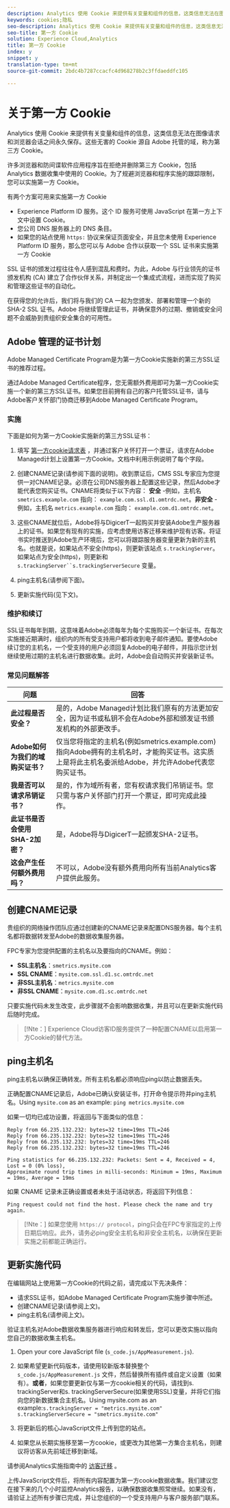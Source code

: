 ```yaml
---
description: Analytics 使用 Cookie 来提供有关变量和组件的信息，这类信息无法在图像请求和浏览器会话之间永久保存。
keywords: cookies;隐私
seo-description: Analytics 使用 Cookie 来提供有关变量和组件的信息，这类信息无法在图像请求和浏览器会话之间永久保存。
seo-title: 第一方 Cookie
solution: Experience Cloud,Analytics
title: 第一方 Cookie
index: y
snippet: y
translation-type: tm+mt
source-git-commit: 2bdc4b7287ccacfc4d968278b2c3ffdaeddfc105

---
```



# 关于第一方 Cookie

Analytics 使用 Cookie 来提供有关变量和组件的信息，这类信息无法在图像请求和浏览器会话之间永久保存。这些无害的 Cookie 源自 Adobe 托管的域，称为第三方 Cookie。

许多浏览器和防间谍软件应用程序旨在拒绝并删除第三方 Cookie，包括 Analytics 数据收集中使用的 Cookie。为了规避浏览器和程序实施的跟踪限制，您可以实施第一方 Cookie。

有两个方案可用来实施第一方 Cookie

* Experience Platform ID 服务。这个 ID 服务可使用 JavaScript 在第一方上下文中设置 Cookie。
* 您公司 DNS 服务器上的 DNS 条目。
* 如果您的站点使用 `https:` 协议来保证页面安全，并且您未使用 Experience Platform ID 服务，那么您可以与 Adobe 合作以获取一个 SSL 证书来实施第一方 Cookie

SSL 证书的颁发过程往往令人感到混乱和费时。为此，Adobe 与行业领先的证书颁发机构 (CA) 建立了合作伙伴关系，并制定出一个集成式流程，进而实现了购买和管理这些证书的自动化。

在获得您的允许后，我们将与我们的 CA 一起为您颁发、部署和管理一个新的 SHA-2 SSL 证书。Adobe 将继续管理此证书，并确保意外的过期、撤销或安全问题不会威胁到贵组织安全集合的可用性。

## Adobe 管理的证书计划

Adobe Managed Certificate Program是为第一方Cookie实施新的第三方SSL证书的推荐过程。

通过Adobe Managed Certificate程序，您无需额外费用即可为第一方Cookie实施一个新的第三方SSL证书。如果您目前拥有自己的客户托管SSL证书，请与Adobe客户关怀部门协商迁移到Adobe Managed Certificate Program。

### 实施

下面是如何为第一方Cookie实施新的第三方SSL证书：

1. 填写 [第一方cookie请求表](/help/interface/cookies/assets/FPC_Request_Form.xlsx) ，并通过客户关怀打开一个票证，请求在Adobe Managed计划上设置第一方Cookie。文档中利用示例说明了每个字段。

1. 创建CNAME记录(请参阅下面的说明)。收到票证后，CMS SSL专家应为您提供一对CNAME记录。必须在公司DNS服务器上配置这些记录，然后Adobe才能代表您购买证书。CNAME将类似于以下内容： **安全** -例如，主机名 `smetrics.example.com` 指向： `example.com.ssl.d1.omtrdc.net`。**非安全** -例如，主机名 `metrics.example.com` 指向： `example.com.d1.omtrdc.net`。

1. 这些CNAME就位后，Adobe将与DigicerT一起购买并安装Adobe生产服务器上的证书。如果您有现有的实施，应考虑使用访客迁移来维护现有访客。将证书实时推送到Adobe生产环境后，您可以将跟踪服务器变量更新为新的主机名。也就是说，如果站点不安全(https)，则更新该站点 `s.trackingServer`。如果站点为安全(https)，则更新和 `s.trackingServer``s.trackingServerSecure` 变量。

1. ping主机名(请参阅下面)。

1. 更新实施代码(见下文)。

### 维护和续订

SSL证书每年到期，这意味着Adobe必须每年为每个实施购买一个新证书。在每次实施接近期满时，组织内的所有受支持用户都将收到电子邮件通知。要使Adobe续订您的主机名，一个受支持的用户必须回复Adobe的电子邮件，并指示您计划继续使用过期的主机名进行数据收集。此时，Adobe会自动购买并安装新证书。

### 常见问题解答

| 问题 | 回答 |
|---|---|
| **此过程是否安全？** | 是的，Adobe Managed计划比我们原有的方法更加安全，因为证书或私钥不会在Adobe外部和颁发证书颁发机构的外部更改手。 |
| **Adobe如何为我们的域购买证书？** | 仅当您将指定的主机名(例如smetrics.example.com)指向Adobe拥有的主机名时，才能购买证书。这实质上是将此主机名委派给Adobe，并允许Adobe代表您购买证书。 |
| **我是否可以请求吊销证书？** | 是的，作为域所有者，您有权请求我们吊销证书。您只需与客户关怀部门打开一个票证，即可完成此操作。 |
| **此证书是否会使用SHA-2加密？** | 是，Adobe将与DigicerT一起颁发SHA-2证书。 |
| **这会产生任何额外费用吗？** | 不可以，Adobe没有额外费用向所有当前Analytics客户提供此服务。 |

## 创建CNAME记录

贵组织的网络操作团队应通过创建新的CNAME记录来配置DNS服务器。每个主机名都将数据转发至Adobe的数据收集服务器。

FPC专家为您提供配置的主机名以及要指向的CNAME。例如：

* **SSL主机名**：`smetrics.mysite.com`
* **SSL CNAME**：`mysite.com.ssl.d1.sc.omtrdc.net`
* **非SSL主机名**：`metrics.mysite.com`
* **非SSL CNAME**：`mysite.com.d1.sc.omtrdc.net`

只要实施代码未发生改变，此步骤就不会影响数据收集，并且可以在更新实施代码后随时完成。

>[!Nte：] Experience Cloud访客ID服务提供了一种配置CNAME以启用第一方Cookie的替代方法。

## ping主机名

ping主机名以确保正确转发。所有主机名都必须响应ping以防止数据丢失。

正确配置CNAME记录后，Adobe已确认安装证书，打开命令提示符并ping主机名。Using `mysite.com` as an example: `ping metrics.mysite.com`

如果一切均已成功设置，将返回与下面类似的信息：

```Pinging mysite.com.112.2o7.net [66.235.132.232] with 32 bytes of data:
Reply from 66.235.132.232: bytes=32 time=19ms TTL=246
Reply from 66.235.132.232: bytes=32 time=19ms TTL=246
Reply from 66.235.132.232: bytes=32 time=19ms TTL=246
Reply from 66.235.132.232: bytes=32 time=19ms TTL=246

Ping statistics for 66.235.132.232: Packets: Sent = 4, Received = 4, Lost = 0 (0% loss),
Approximate round trip times in milli-seconds: Minimum = 19ms, Maximum = 19ms, Average = 19ms
```

如果 CNAME 记录未正确设置或者未处于活动状态，将返回下列信息：

`Ping request could not find the host. Please check the name and try again.`

>[!Nte：] 如果您使用 `https:// protocol`，ping只会在FPC专家指定的上传日期后响应。此外，请务必ping安全主机名和非安全主机名，以确保在更新实施之前都能正确运行。

## 更新实施代码

在编辑网站上使用第一方Cookie的代码之前，请完成以下先决条件：

* 请求SSL证书，如Adobe Managed Certificate Program实施步骤中所述。
* 创建CNAME记录(请参阅上文)。
* ping主机名(请参阅上文)。

验证主机名对Adobe数据收集服务器进行响应和转发后，您可以更改实施以指向您自己的数据收集主机名。

1. Open your core JavaScript file (`s_code.js/AppMeasurement.js`).
1. 如果希望更新代码版本，请使用较新版本替换整个`s_code.js/AppMeasurement.js`   文件，然后替换所有插件或自定义设置（如果有）。**或者**，如果您要更新仅与第一方cookie相关的代码，请找到s. trackingServer和s. trackingServerSecure(如果使用SSL)变量，并将它们指向您的新数据集合主机名。Using mysite.com as an example:`s.trackingServer = "metrics.mysite.com"` `s.trackingServerSecure = "smetrics.mysite.com"`

1. 将更新后的核心JavaScript文件上传到您的站点。

1. 如果您从长期实施移至第一方cookie，或更改为其他第一方集合主机名，则建议将访客从先前域迁移到新域。

请参阅Analytics实施指南中的 [访客迁移](https://docs.adobe.com/help/en/analytics/implementation/javascript-implementation/visitor-migration.html) 。

上传JavaScript文件后，将所有内容配置为第一方cookie数据收集。我们建议您在接下来的几个小时监控Analytics报告，以确保数据收集照常继续。如果没有，请验证上述所有步骤已完成，并让您组织的一个受支持用户与客户服务部门联系。
